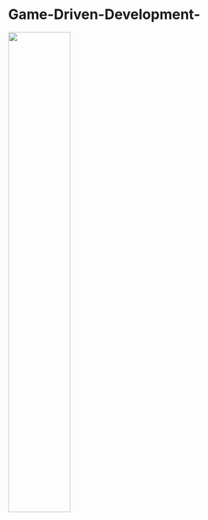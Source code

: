 # Game-Driven-Development-
<img src="https://splianel.sirv.com/while%20true%20learn.jpg" width="50%" height="50%" alt="" /> <br>

